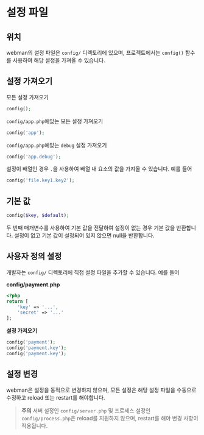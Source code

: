 # 설정 파일

## 위치
webman의 설정 파일은 `config/` 디렉토리에 있으며, 프로젝트에서는 `config()` 함수를 사용하여 해당 설정을 가져올 수 있습니다.

## 설정 가져오기

모든 설정 가져오기
```php
config();
```

`config/app.php`에있는 모든 설정 가져오기
```php
config('app');
```

`config/app.php`에있는 `debug` 설정 가져오기
```php
config('app.debug');
```

설정이 배열인 경우 `.`을 사용하여 배열 내 요소의 값을 가져올 수 있습니다. 예를 들어
```php
config('file.key1.key2');
```

## 기본 값
```php
config($key, $default);
```
두 번째 매개변수를 사용하여 기본 값을 전달하여 설정이 없는 경우 기본 값을 반환합니다.
설정이 없고 기본 값이 설정되어 있지 않으면 null을 반환합니다.

## 사용자 정의 설정
개발자는 `config/` 디렉토리에 직접 설정 파일을 추가할 수 있습니다. 예를 들어

**config/payment.php**

```php
<?php
return [
    'key' => '...',
    'secret' => '...'
];
```

**설정 가져오기**
```php
config('payment');
config('payment.key');
config('payment.key');
```

## 설정 변경
webman은 설정을 동적으로 변경하지 않으며, 모든 설정은 해당 설정 파일을 수동으로 수정하고 reload 또는 restart를 해야합니다.

> **주의**
> 서버 설정인 `config/server.php` 및 프로세스 설정인 `config/process.php`은 reload를 지원하지 않으며, restart를 해야 변경 사항이 적용됩니다.
